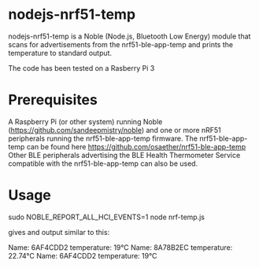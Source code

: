 nodejs-nrf51-temp
=================

nodejs-nrf51-temp is a Noble (Node.js, Bluetooth Low Energy) module that scans for 
advertisements from the nrf51-ble-app-temp and prints the temperature to standard output.

The code has been tested on a Rasberry Pi 3

Prerequisites
=============

A Raspberry Pi (or other system) running Noble (https://github.com/sandeepmistry/noble) and
one or more nRF51 peripherals running the nrf51-ble-app-temp firmware.
The nrf51-ble-app-temp can be found here https://github.com/osaether/nrf51-ble-app-temp Other
BLE peripherals advertising the BLE Health Thermometer Service compatible with the
nrf51-ble-app-temp can also be used.

Usage
=====

sudo NOBLE_REPORT_ALL_HCI_EVENTS=1 node nrf-temp.js


gives and output similar to this:

Name: 6AF4CDD2 temperature: 19°C
Name: 8A78B2EC temperature: 22.74°C
Name: 6AF4CDD2 temperature: 19°C
